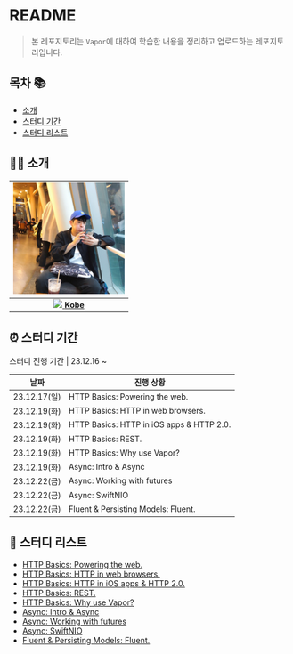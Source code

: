# README
> 본 레포지토리는 `Vapor`에 대하여 학습한 내용을 정리하고 업로드하는 레포지토리입니다.

## 목차 📚

- [소개](#-소개)
- [스터디 기간](#-스터디-기간)
- [스터디 리스트](#-스터디-리스트)

## 🧑‍💻 소개
| <img src="https://github.com/devKobe24/BranchTest/blob/main/IMG_5424.JPG?raw=true" width="200" height="200"/> |
| :-: |
| [<img src="https://hackmd.io/_uploads/SJEQuLsEh.png" width="20"/> **Kobe**](https://github.com/devKobe24) |

## ⏰ 스터디 기간
스터디 진행 기간 | 23.12.16 ~

| 날짜 | 진행 상황 | 
| -------- | -------- |
| 23.12.17(일) | HTTP Basics: Powering the web. |
| 23.12.19(화) | HTTP Basics: HTTP in web browsers. |
| 23.12.19(화) | HTTP Basics: HTTP in iOS apps & HTTP 2.0. |
| 23.12.19(화) | HTTP Basics: REST. |
| 23.12.19(화) | HTTP Basics: Why use Vapor? |
| 23.12.19(화) | Async: Intro & Async |
| 23.12.22(금) | Async: Working with futures |
| 23.12.22(금) | Async: SwiftNIO |
| 23.12.22(금) | Fluent & Persisting Models: Fluent. |

## 📖 스터디 리스트
- [HTTP Basics: Powering the web.](https://github.com/devKobe24/vaporDeepDive/blob/main/contents/231217-HTTPBasic.md)
- [HTTP Basics: HTTP in web browsers.](https://github.com/devKobe24/vaporDeepDive/blob/main/contents/231219-HIWB.md)
- [HTTP Basics: HTTP in iOS apps & HTTP 2.0.](https://github.com/devKobe24/vaporDeepDive/blob/main/contents/231219-HTTP.md)
- [HTTP Basics: REST.](https://github.com/devKobe24/vaporDeepDive/blob/main/contents/231219-REST.md)
- [HTTP Basics: Why use Vapor?](https://github.com/devKobe24/vaporDeepDive/blob/main/contents/231219-whyusevapor.md)
- [Async: Intro & Async](https://github.com/devKobe24/vaporDeepDive/blob/main/contents/231219-Async.md)
- [Async: Working with futures](https://github.com/devKobe24/vaporDeepDive/blob/main/contents/2023-12-22-working-with-futures.md)
- [Async: SwiftNIO](https://github.com/devKobe24/vaporDeepDive/blob/main/contents/2023-12-22-SwiftNIO.md)
- [Fluent & Persisting Models: Fluent.](https://github.com/devKobe24/vaporDeepDive/blob/main/contents/2023-12-22-Fluent.md)
